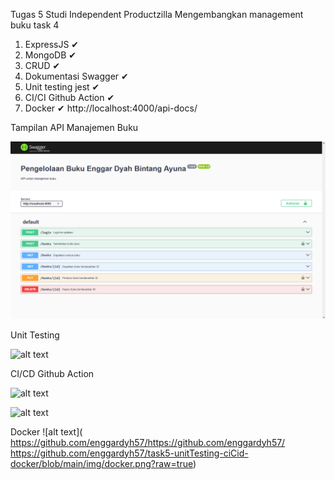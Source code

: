 Tugas 5 Studi Independent Productzilla
Mengembangkan management buku task 4 
1.	ExpressJS ✔
2.	MongoDB ✔
3.	CRUD ✔
4.	Dokumentasi Swagger ✔
5. 	Unit testing jest  ✔
6.  CI/CI Github Action ✔
7. 	Docker ✔
http://localhost:4000/api-docs/


Tampilan API Manajemen Buku

![alt text]( https://github.com/enggardyh57/task5-unitTesting-ciCid-docker/blob/main/img/swagger.png?raw=true)


Unit Testing

![alt text]( https://github.com/enggardyh57/https://github.com/enggardyh57/task5-unitTesting-ciCid-docker/blob/main/img/unit%20testing.png?raw=true)


CI/CD Github Action

![alt text]( https://github.com/enggardyh57/https://github.com/enggardyh57/task5-unitTesting-ciCid-docker/blob/main/img/cicd.png?raw=true)

![alt text]( https://github.com/enggardyh57/https://github.com/enggardyh57/task5-unitTesting-ciCid-docker/blob/main/img/deploy.png?raw=true)


Docker 
![alt text]( https://github.com/enggardyh57/https://github.com/enggardyh57/ https://github.com/enggardyh57/task5-unitTesting-ciCid-docker/blob/main/img/docker.png?raw=true)









